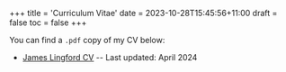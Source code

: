 +++
title = 'Curriculum Vitae'
date = 2023-10-28T15:45:56+11:00
draft = false
toc = false
+++

You can find a `.pdf` copy of my CV below:
* [James Lingford CV](/pdfs/CV_JamesLingford.pdf) -- Last updated: April 2024
